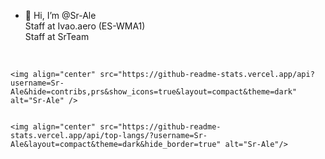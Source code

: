 - 👋 Hi, I’m @Sr-Ale<br>
Staff at Ivao.aero (ES-WMA1)
<br>Staff at SrTeam
<br>

    <img align="center" src="https://github-readme-stats.vercel.app/api?username=Sr-Ale&hide=contribs,prs&show_icons=true&layout=compact&theme=dark" alt="Sr-Ale" />


    <img align="center" src="https://github-readme-stats.vercel.app/api/top-langs/?username=Sr-Ale&layout=compact&theme=dark&hide_border=true" alt="Sr-Ale"/>

